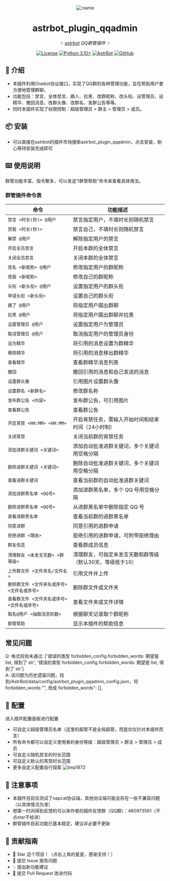 
<div align="center">

![:name](https://count.getloli.com/@astrbot_plugin_QQAdmin?name=astrbot_plugin_QQAdmin&theme=minecraft&padding=6&offset=0&align=top&scale=1&pixelated=1&darkmode=auto)

# astrbot_plugin_qqadmin

_✨ [astrbot](https://github.com/AstrBotDevs/AstrBot) QQ群管插件 ✨_  

[![License](https://img.shields.io/badge/License-MIT-green.svg)](https://opensource.org/licenses/MIT)
[![Python 3.10+](https://img.shields.io/badge/Python-3.10%2B-blue.svg)](https://www.python.org/)
[![AstrBot](https://img.shields.io/badge/AstrBot-3.4%2B-orange.svg)](https://github.com/Soulter/AstrBot)
[![GitHub](https://img.shields.io/badge/作者-Zhalslar-blue)](https://github.com/Zhalslar)

</div>

## 🤝 介绍

- 本插件利用Onebot协议接口，实现了QQ群的各种管理功能，旨在帮助用户更方便地管理群聊。  
- 功能包括：禁言、全体禁言、踢人、拉黑、改群昵称、改头衔、设管理员、设精华、撤回消息、改群头像、改群名、发群公告等等。
- 同时本插件实现了权限控制：超级管理员 > 群主 > 管理员 > 成员。

## 📦 安装

- 可以直接在astrbot的插件市场搜索astrbot_plugin_qqadmin，点击安装，耐心等待安装完成即可  

## ⌨️ 使用说明

群管功能丰富，指令繁多，可以发送“/群管帮助”命令来查看具体用法。

### 群管插件命令表

| 命令 | 功能描述 |
|------|----------|
| `禁言 <时长(秒)> @用户` | 禁言指定用户，不填时长则随机禁言 |
| `禁我 <时长(秒)>` | 禁言自己，不填时长则随机禁言 |
| `解禁 @用户` | 解除指定用户的禁言 |
| `开启全员禁言` | 开启本群的全体禁言 |
| `关闭全员禁言` | 关闭本群的全体禁言 |
| `改名 <新昵称> @用户` | 修改指定用户的群昵称 |
| `改我 <新昵称>` | 修改自己的群昵称 |
| `头衔 <新头衔> @用户` | 设置指定用户的群头衔 |
| `申请头衔 <新头衔>` | 设置自己的群头衔 |
| `踢了 @用户` | 将指定用户踢出群聊 |
| `拉黑 @用户` | 将指定用户踢出群聊并拉黑 |
| `设置管理员 @用户` | 设置指定用户为管理员 |
| `取消管理员 @用户` | 取消指定用户的管理员身份 |
| `设为精华` | 将引用的消息设置为群精华 |
| `移除精华` | 将引用的消息移出群精华 |
| `查看精华` | 查看群精华消息列表 |
| `撤回` | 撤回引用的消息和自己发送的消息 |
| `设置群头像` | 引用图片设置群头像 |
| `设置群名 <新群名>` | 修改群名称 |
| `发布群公告 <内容>` | 发布群公告，可引用图片 |
| `查看群公告` | 查看群公告 |
| `开启宵禁 <HH:MM> <HH:MM>` | 开启宵禁任务，需输入开始时间和结束时间（24小时制） |
| `关闭宵禁` | 关闭当前群的宵禁任务 |
| `添加进群关键词 <关键词>` | 添加自动批准进群关键词，多个关键词用空格分隔 |
| `删除进群关键词 <关键词>` | 删除自动批准进群关键词，多个关键词用空格分隔 |
| `查看进群关键词` | 查看当前群的自动批准进群关键词 |
| `添加进群黑名单 <QQ号>` | 添加进群黑名单，多个 QQ 号用空格分隔 |
| `删除进群黑名单 <QQ号>` | 从进群黑名单中删除指定 QQ 号 |
| `查看进群黑名单` | 查看当前群的进群黑名单 |
| `同意进群` | 同意引用的进群申请 |
| `拒绝进群 <理由>` | 拒绝引用的进群申请，可附带拒绝理由 |
| `群友信息` | 查看群成员信息 |
| `清理群友 <未发言天数> <群等级>` | 清理群友，可指定未发言天数和群等级（默认30天、等级低于10） |
| `上传群文件 <文件夹名/文件名>` | 引用文件并上传 |
| `删除群文件 <文件夹名或序号> <文件名或序号>` | 删除群文件或文件夹 |
| `查看群文件 <文件夹名或序号> <文件名或序号>` | 查看文件夹或文件详情 |
| `取名@用户 <抽取消息轮数>` | 根据聊天记录取个群昵称 |
| `群管帮助` | 显示本插件的帮助信息 |

## 常见问题

Q: 格式校验未通过: ['错误的类型 forbidden_config.forbidden_words: 期望是 list, 得到了 str', '错误的类型 forbidden_config.forbidden_words: 期望是 list, 得到了 str']  
A: 该问题为历史遗留问题，找到/AstrBot/data/config/astrbot_plugin_qqadmin_config.json，将 forbidden_words:"", 改成 forbidden_words": [],

## 🤝 配置

进入插件配置面板进行配置

- 可自定义超级管理员名单（这里的超管不是全局超管，而是仅仅针对本插件而言）
- 所有命令都可以自定义使用者的身份等级：超级管理员 > 群主 > 管理员 > 成员
- 可自定义随机禁言的时长范围
- 可自定义默认的宵禁时长范围
- 更多自定义配置自行探索
![tmp1872](https://github.com/user-attachments/assets/39eb983d-7eb0-4df7-a8b7-1f5fb8f7eef0)

## 📌 注意事项

- 本插件目前仅测试了napcat协议端，其他协议端可能会存在一些不兼容问题（以具体情况为准）
- 想第一时间得到反馈的可以来作者的插件反馈群（QQ群）：460973561（不点star不给进）
- 群管插件目前功能已基本稳定，建议非必要不更新

## 👥 贡献指南

- 🌟 Star 这个项目！（点右上角的星星，感谢支持！）
- 🐛 提交 Issue 报告问题
- 💡 提出新功能建议
- 🔧 提交 Pull Request 改进代码
